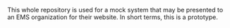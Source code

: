 This whole repository is used for a mock system that may be presented to an EMS organization for their website. In short terms, this is a prototype.
